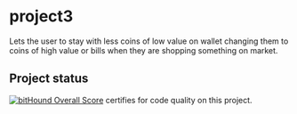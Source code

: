 # project3
Lets the user to stay with less coins of low value on wallet changing them to coins of high value or bills when they are shopping something on market.

## Project status

[![bitHound Overall Score](https://www.bithound.io/github/ibraimedina/project3/badges/score.svg)](https://www.bithound.io/github/ibraimedina/project3) certifies for code quality on this project.
